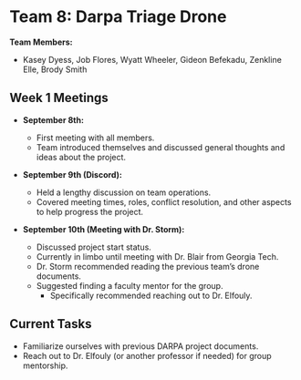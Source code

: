 # Team 8: Darpa Triage Drone

**Team Members:**    
- Kasey Dyess, Job Flores, Wyatt Wheeler, Gideon Befekadu, Zenkline Elle, Brody Smith  

## Week 1 Meetings

- **September 8th:**  
  - First meeting with all members.  
  - Team introduced themselves and discussed general thoughts and ideas about the project.  

- **September 9th (Discord):**  
  - Held a lengthy discussion on team operations.  
  - Covered meeting times, roles, conflict resolution, and other aspects to help progress the project.  

- **September 10th (Meeting with Dr. Storm):**  
  - Discussed project start status.  
  - Currently in limbo until meeting with Dr. Blair from Georgia Tech.  
  - Dr. Storm recommended reading the previous team’s drone documents.  
  - Suggested finding a faculty mentor for the group.  
    - Specifically recommended reaching out to Dr. Elfouly.  

## Current Tasks

- Familiarize ourselves with previous DARPA project documents.  
- Reach out to Dr. Elfouly (or another professor if needed) for group mentorship.  
